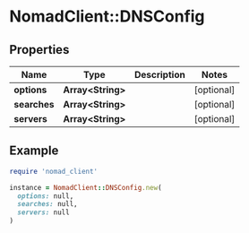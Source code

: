 # NomadClient::DNSConfig

## Properties

| Name | Type | Description | Notes |
| ---- | ---- | ----------- | ----- |
| **options** | **Array&lt;String&gt;** |  | [optional] |
| **searches** | **Array&lt;String&gt;** |  | [optional] |
| **servers** | **Array&lt;String&gt;** |  | [optional] |

## Example

```ruby
require 'nomad_client'

instance = NomadClient::DNSConfig.new(
  options: null,
  searches: null,
  servers: null
)
```

